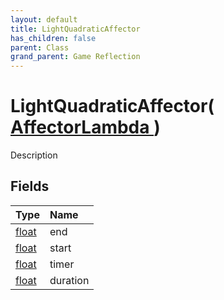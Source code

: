 ```yaml
---
layout: default
title: LightQuadraticAffector
has_children: false
parent: Class
grand_parent: Game Reflection
---
```

# LightQuadraticAffector( [ AffectorLambda ](/docs/game-reflection/classes/affector_lambda) )
Description 

## Fields

| Type | Name |
|:-------------|:--------------|
| [float](/docs/game-reflection/components/float) | end |
| [float](/docs/game-reflection/components/float) | start |
| [float](/docs/game-reflection/components/float) | timer |
| [float](/docs/game-reflection/components/float) | duration |

